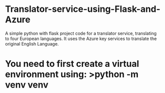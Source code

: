 # Translator-service-using-Flask-and-Azure
A simple python with flask project code for a translator service, translating to four European languages. It uses the Azure key services to translate the original English Language.
# You need to first create a virtual environment using: >python -m venv venv
